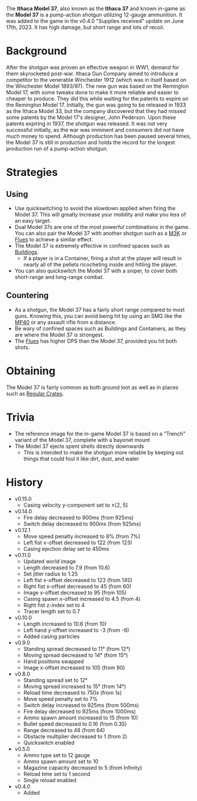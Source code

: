 The **Ithaca Model 37**, also known as the **Ithaca 37** and known in-game as the **Model 37** is a pump-action shotgun utilizing 12-gauge ammunition. It was added to the game in the v0.4.0 "Supplies received" update on June 17th, 2023. It has high damage, but short range and lots of recoil.

# Background

After the shotgun was proven an effective weapon in WW1, demand for them skyrocketed post-war. Ithaca Gun Company aimed to introduce a competitor to the venerable Winchester 1912 (which was in itself based on the Winchester Model 1893/97). The new gun was based on the Remington Model 17, with some tweaks done to make it more reliable and easier to cheaper to produce. They did this while waiting for the patents to expire on the Remington Model 17. Initially, the gun was going to be released in 1933 as the Ithaca Model 33, but the company discovered that they had missed some patents by the Model 17's designer, John Pederson. Upon these patents expiring in 1937, the shotgun was released. It was not very successful initially, as the war was imminent and consumers did not have much money to spend. Although production has been paused several times, the Model 37 is still in production and holds the record for the longest production run of a pump-action shotgun.

# Strategies

## Using

- Use quickswitching to avoid the slowdown applied when firing the Model 37. This will greatly increase your mobility and make you less of an easy target.
- Dual Model 37s are one of the most powerful combinations in the game. You can also pair the Model 37 with another shotgun such as a [M3K](/weapons/guns/m3k) or [Flues](/weapons/guns/flues) to achieve a similar effect.
- The Model 37 is extremely effective in confined spaces such as [Buildings](/obstacles/buildings).
  - If a player is in a Container, firing a shot at the player will result in nearly all of the pellets ricocheting inside and hitting the player.
- You can also quickswitch the Model 37 with a sniper, to cover both short-range and long-range combat.

## Countering

- As a shotgun, the Model 37 has a fairly short range compared to most guns. Knowing this, you can avoid being hit by using an SMG like the [MP40](/weapons/guns/mp40) or any assault rifle from a distance.
- Be wary of confined spaces such as Buildings and Containers, as they are where the Model 37 is strongest.
- The [Flues](/weapons/guns/flues) has higher DPS than the Model 37, provided you hit both shots.

# Obtaining

The Model 37 is fairly common as both ground loot as well as in places such as [Regular Crates](/obstacles/regular_crate).

# Trivia

- The reference image for the in-game Model 37 is based on a "Trench" variant of the Model 37, complete with a bayonet mount
- The Model 37 ejects spent shells directly downwards
  - This is intended to make the shotgun more reliable by keeping out things that could foul it like dirt, dust, and water

# History

- v0.15.0
  - Casing velocity y-component set to ±[2, 5]
- v0.14.0
  - Fire delay decreased to 900ms (from 925ms)
  - Switch delay decreased to 900ms (from 925ms)
- v0.12.1
  - Move speed penalty increased to 8% (from 7%)
  - Left fist x-offset decreased to 122 (from 123)
  - Casing ejection delay set to 450ms
- v0.11.0
  - Updated world image
  - Length decreased to 7.9 (from 10.6)
  - Set jitter radius to 1.25
  - Left fist x-offset decreased to 123 (from 145)
  - Right fist x-offset decreased to 45 (from 60)
  - Image x-offset decreased to 95 (from 105)
  - Casing spawn x-offset increased to 4.5 (from 4)
  - Right fist z-index set to 4
  - Tracer length set to 0.7
- v0.10.0
  - Length increased to 10.6 (from 10)
  - Left hand y-offset increased to -3 (from -6)
  - Added casing particles
- v0.9.0
  - Standing spread decreased to 11° (from 12°)
  - Moving spread decreased to 14° (from 15°)
  - Hand positions swapped
  - Image x-offset increased to 105 (from 90)
- v0.8.0
  - Standing spread set to 12°
  - Moving spread increased to 15° (from 14°)
  - Reload time decreased to 750s (from 1s)
  - Move speed penalty set to 7%
  - Switch delay increased to 925ms (from 500ms)
  - Fire delay decreased to 925ms (from 1000ms)
  - Ammo spawn amount increased to 15 (from 10)
  - Bullet speed decreased to 0.16 (from 0.35)
  - Range decreased to 48 (from 64)
  - Obstacle multiplier decreased to 1 (from 2)
  - Quickswitch enabled
- v0.5.0
  - Ammo type set to 12 gauge
  - Ammo spawn amount set to 10
  - Magazine capacity decreased to 5 (from Infinity)
  - Reload time set to 1 second
  - Single reload enabled
- v0.4.0
  - Added
